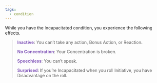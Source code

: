 ```yaml
---
tags:
  - condition
---
```

While you have the Incapacitated condition, you experience the following effects.

> **<span style="color:rgb(134, 93, 187)">Inactive</span>**: You can’t take any action, Bonus Action, or Reaction.
> 
> **<span style="color:rgb(134, 93, 187)">No Concentration</span>**: Your Concentration is broken.
> 
> **<span style="color:rgb(134, 93, 187)">Speechless</span>**: You can’t speak.
> 
> **<span style="color:rgb(134, 93, 187)">Surprised</span>**: If you’re Incapacitated when you roll Initiative, you have Disadvantage on the roll.
